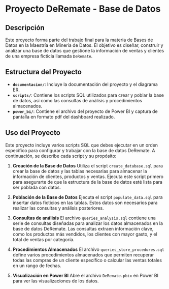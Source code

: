 # Proyecto DeRemate - Base de Datos

## Descripción
Este proyecto forma parte del trabajo final para la materia de Bases de Datos en la Maestría en Minería de Datos. El objetivo es diseñar, construir y analizar una base de datos que gestione la información de ventas y clientes de una empresa ficticia llamada `DeRemate`.

## Estructura del Proyecto
* **`documentacion/`**: Incluye la documentación del proyecto y el diagrama ER.
* **`scripts/`**: Contiene los scripts SQL utilizados para crear y poblar la base de datos, así como las consultas de análisis y procedimientos almacenados.
* **`power_bi/`**: Contiene el archivo del proyecto de Power BI y captura de pantalla en formato pdf del dashboard realizado.

## Uso del Proyecto
Este proyecto incluye varios scripts SQL que debes ejecutar en un orden específico para configurar y trabajar con la base de datos DeRemate. A continuación, se describe cada script y su propósito:

1. **Creación de la Base de Datos**
Utiliza el script `create_database.sql` para crear la base de datos y las tablas necesarias para almacenar la información de clientes, productos y ventas. Ejecuta este script primero para asegurarte de que la estructura de la base de datos esté lista para ser poblada con datos.

2. **Población de la Base de Datos**
Ejecuta el script `populate_data.sql` para insertar datos ficticios en las tablas. Estos datos son necesarios para realizar las consultas y análisis posteriores.

3. **Consultas de análisis**
El archivo `queries_analysis.sql` contiene una serie de consultas diseñadas para analizar los datos almacenados en la base de datos DeRemate. Las consultas extraen información clave, como los productos más vendidos, los clientes con mayor gasto, y el total de ventas por categoría.

4. **Procedimientos Almacenados**
El archivo `queries_store_procedures.sql` define varios procedimientos almacenados que permiten recuperar todas las compras de un cliente específico o calcular las ventas totales en un rango de fechas.

5. **Visualización en Power BI**
Abre el archivo `DeRemate.pbix` en Power BI para ver las visualizaciones de los datos.
